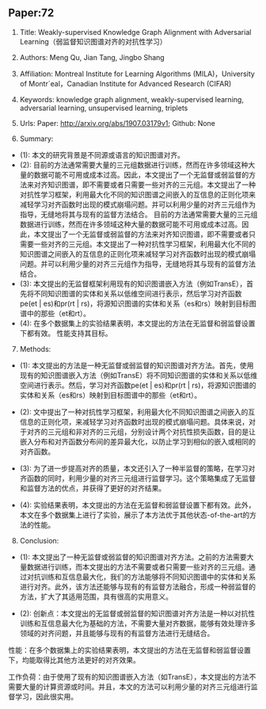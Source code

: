 ## Paper:72




1. Title: Weakly-supervised Knowledge Graph Alignment with Adversarial Learning（弱监督知识图谱对齐的对抗性学习）

2. Authors: Meng Qu, Jian Tang, Jingbo Shang

3. Affiliation: MontreaI Institute for Learning Algorithms (MILA)，University of Montr´eal，Canadian Institute for Advanced Research (CIFAR)

4. Keywords: knowledge graph alignment, weakly-supervised learning, adversarial learning, unsupervised learning, triplets

5. Urls: Paper: http://arxiv.org/abs/1907.03179v1; Github: None

6. Summary:

- (1):  本文的研究背景是不同源或语言的知识图谱对齐。 
- (2):  目前的方法通常需要大量的三元组数据进行训练，然而在许多领域这种大量的数据可能不可用或成本过高。因此，本文提出了一个无监督或弱监督的方法来对齐知识图谱，即不需要或者只需要一些对齐的三元组。本文提出了一种对抗性学习框架，利用最大化不同的知识图谱之间嵌入的互信息的正则化项来减轻学习对齐函数时出现的模式崩塌问题。并可以利用少量的对齐三元组作为指导，无缝地将其与现有的监督方法结合。 目前的方法通常需要大量的三元组数据进行训练，然而在许多领域这种大量的数据可能不可用或成本过高。因此，本文提出了一个无监督或弱监督的方法来对齐知识图谱，即不需要或者只需要一些对齐的三元组。本文提出了一种对抗性学习框架，利用最大化不同的知识图谱之间嵌入的互信息的正则化项来减轻学习对齐函数时出现的模式崩塌问题。并可以利用少量的对齐三元组作为指导，无缝地将其与现有的监督方法结合。 
- (3): 本文提出的无监督框架利用现有的知识图谱嵌入方法（例如TransE），首先将不同知识图谱的实体和关系以低维空间进行表示，然后学习对齐函数pe(et | es)和pr(rt | rs)，将源知识图谱的实体和关系（es和rs）映射到目标图谱中的那些（et和rt）。 
- (4): 在多个数据集上的实验结果表明，本文提出的方法在无监督和弱监督设置下都有效。 性能支持其目标。
7. Methods: 

- (1): 本文提出的方法是一种无监督或弱监督的知识图谱对齐方法。首先，使用现有的知识图谱嵌入方法（例如TransE）将不同知识图谱的实体和关系以低维空间进行表示。然后，学习对齐函数pe(et | es)和pr(rt | rs)，将源知识图谱的实体和关系（es和rs）映射到目标图谱中的那些（et和rt）。
 
- (2): 文中提出了一种对抗性学习框架，利用最大化不同知识图谱之间嵌入的互信息的正则化项，来减轻学习对齐函数时出现的模式崩塌问题。具体来说，对于对齐的三元组和非对齐的三元组，分别设计两个对抗性损失函数，目的是让嵌入分布和对齐函数分布间的差异最大化，以防止学习到相似的嵌入或相同的对齐函数。
 
- (3): 为了进一步提高对齐的质量，本文还引入了一种半监督的策略，在学习对齐函数的同时，利用少量的对齐三元组进行监督学习。这个策略集成了无监督和监督方法的优点，并获得了更好的对齐结果。
 
- (4): 实验结果表明，本文提出的方法在无监督和弱监督设置下都有效。此外，本文在多个数据集上进行了实验，展示了本方法优于其他状态-of-the-art的方法的性能。





8. Conclusion: 

- (1): 本文提出了一种无监督或弱监督的知识图谱对齐方法。之前的方法需要大量数据进行训练，而本文提出的方法不需要或者只需要一些对齐的三元组。通过对抗训练和互信息最大化，我们的方法能够将不同知识图谱中的实体和关系进行对齐。此外，该方法还能够与现有的有监督方法融合，形成一种弱监督的方法，扩大了其适用范围，具有很高的实用意义。
    
- (2): 创新点：本文提出的无监督或弱监督的知识图谱对齐方法是一种以对抗性训练和互信息最大化为基础的方法，不需要大量对齐数据，能够有效处理许多领域的对齐问题，并且能够与现有的有监督方法进行无缝结合。
    
 性能：在多个数据集上的实验结果表明，本文提出的方法在无监督和弱监督设置下，均能取得比其他方法更好的对齐效果。
   
 工作负荷：由于使用了现有的知识图谱嵌入方法（如TransE），本文提出的方法不需要大量的计算资源或时间。并且，本文的方法可以利用少量的对齐三元组进行监督学习，因此很实用。




